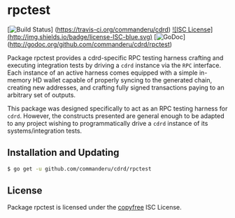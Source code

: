 rpctest
=======

[![Build Status](http://img.shields.io/travis/commanderu/cdrd.svg)]
(https://travis-ci.org/commanderu/cdrd) [![ISC License]
(http://img.shields.io/badge/license-ISC-blue.svg)](http://copyfree.org)
[![GoDoc](https://img.shields.io/badge/godoc-reference-blue.svg)]
(http://godoc.org/github.com/commanderu/cdrd/rpctest)

Package rpctest provides a cdrd-specific RPC testing harness crafting and
executing integration tests by driving a `cdrd` instance via the `RPC`
interface. Each instance of an active harness comes equipped with a simple
in-memory HD wallet capable of properly syncing to the generated chain,
creating new addresses, and crafting fully signed transactions paying to an
arbitrary set of outputs. 

This package was designed specifically to act as an RPC testing harness for
`cdrd`. However, the constructs presented are general enough to be adapted to
any project wishing to programmatically drive a `cdrd` instance of its
systems/integration tests. 

## Installation and Updating

```bash
$ go get -u github.com/commanderu/cdrd/rpctest
```

## License


Package rpctest is licensed under the [copyfree](http://copyfree.org) ISC
License.

